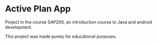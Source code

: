 # Active Plan App

Project in the course SAP200, an introduction course to Java and android development. 

This project was made purely for educational purposes.
